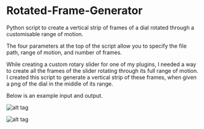 # Rotated-Frame-Generator
Python script to create a vertical strip of frames of a dial rotated through a customisable range of motion.

The four parameters at the top of the script allow you to specify the file path, range of motion, and number of frames.

While creating a custom rotary slider for one of my plugins, I needed a way to create all the frames of the slider rotating through its full range of motion. I created this script to generate a vertical strip of these frames, when given a png of the dial in the middle of its range.

Below is an example input and output.

![alt tag](http://whiteelephantaudio.com/wp/wp-content/uploads/2015/09/RotarySlider.png)

![alt tag](http://whiteelephantaudio.com/wp/wp-content/uploads/2015/09/RotarySlider1Strip.png)

